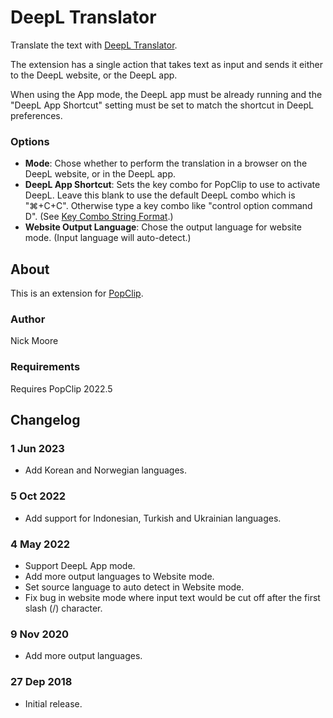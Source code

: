 # DeepL Translator

Translate the text with [DeepL Translator](https://www.deepl.com/translator).

The extension has a single action that takes text as input and sends it either to the DeepL website, or the DeepL app.

When using the App mode, the DeepL app must be already running and the "DeepL App Shortcut" setting must be set to match the shortcut in DeepL preferences.

### Options

* **Mode**: Chose whether to perform the translation in a browser on the DeepL website, or in the DeepL app.
* **DeepL App Shortcut**: Sets the key combo for PopClip to use to activate DeepL. Leave this blank to use the default DeepL combo which is "⌘+C+C". Otherwise type a key combo like "control option command D". (See [Key Combo String Format](https://github.com/pilotmoon/PopClip-Extensions#key-combo-string-format).)
* **Website Output Language**: Chose the output language for website mode. (Input language will auto-detect.)

## About

This is an extension for [PopClip](https://www.popclip.app/).

### Author

Nick Moore

### Requirements

Requires PopClip 2022.5

## Changelog

### 1 Jun 2023

* Add Korean and Norwegian languages.

### 5 Oct 2022

* Add support for Indonesian, Turkish and Ukrainian languages.

### 4 May 2022

* Support DeepL App mode.
* Add more output languages to Website mode.
* Set source language to auto detect in Website mode.
* Fix bug in website mode where input text would be cut off after the first slash (/) character.

### 9 Nov 2020

* Add more output languages.

### 27 Dep 2018

* Initial release.
